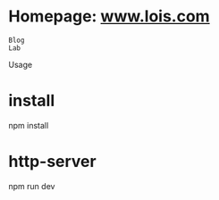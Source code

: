 # Homepage: www.lois.com

    Blog
    Lab

Usage

# install
npm install

# http-server
npm run dev
